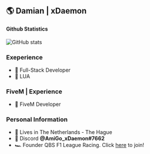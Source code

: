 ## 🌎 Damian | xDaemon

#### Github Statistics
![GitHub stats](https://github-readme-stats.vercel.app/api?username=xDaemon070&show_icons=true&theme=omni&include_all_commits=true&locale=nl&count_private=true)
<br>

### Exeperience
- 📝 Full-Stack Developer
- 📝 LUA

### FiveM | Experience
- 📝 FiveM Developer

### Personal Information
- 🏡 Lives in The Netherlands - The Hague
- 👀 Discord **@AmiGo_xDaemon#7662**
- 🏎️ Founder QBS F1 League Racing. Click [here](https://discord.gg/Y9cnY3UpeQ) to join!
